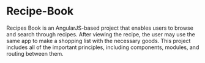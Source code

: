 # Recipe-Book
Recipes Book is an AngularJS-based project that enables users to browse and search through recipes.
After viewing the recipe, the user may use the same app to make a shopping list with the necessary goods.
This project includes all of the important principles, including components, modules, and routing between them.
